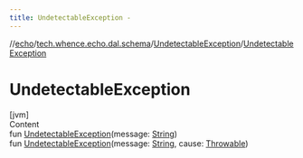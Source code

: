 ```yaml
---
title: UndetectableException -
---
```

//[echo](../../index.md)/[tech.whence.echo.dal.schema](../index.md)/[UndetectableException](index.md)/[UndetectableException](-undetectable-exception.md)



# UndetectableException  
[jvm]  
Content  
fun [UndetectableException](-undetectable-exception.md)(message: [String](https://kotlinlang.org/api/latest/jvm/stdlib/kotlin/-string/index.html))  
fun [UndetectableException](-undetectable-exception.md)(message: [String](https://kotlinlang.org/api/latest/jvm/stdlib/kotlin/-string/index.html), cause: [Throwable](https://kotlinlang.org/api/latest/jvm/stdlib/kotlin/-throwable/index.html))  



